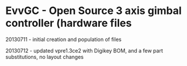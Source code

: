 EvvGC - Open Source 3 axis gimbal controller (hardware files
======================

20130711 - initial creation and population of files

20130712 - updated vpre1.3ce2 with Digikey BOM, and a few part substitutions, no layout changes

